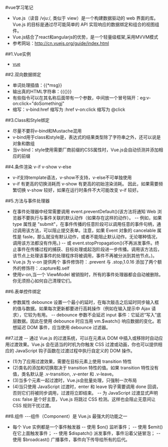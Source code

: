 #vue学习笔记
- Vue.js（读音 /vjuː/, 类似于 view）是一个构建数据驱动的 web 界面的库。Vue.js 的目标是通过尽可能简单的 API 实现响应的数据绑定和组合的视图组件。
- Vue.js结合了react和angularjs的优势，是一个轻量级框架,采用MVVM模式
- 参考网站：http://cn.vuejs.org/guide/index.html

##1.Vue实例

- [vue](http://cn.vuejs.org/images/lifecycle.png)

##2.双向数据绑定
- 单词处理插值：{{*msg}}
- 输出真的HTML字符串：{{{}}}
- 有些指令可以在其名称后面带有一个参数，中间放一个冒号隔开：eg:v-on:click="doSomethingj"
- 缩写：v-bind:href 缩写为    :href   v-on:click  缩写为  @click

##3.Class和Style绑定
- 尽量不要将v-bind和Mustache混用
- v-bind用于class和style是，表达式的结果类型除了字符串之外，还可以说是对象和数组
- 当v-bind：style使用需要厂商前缀的CSS属性时，Vue.js会自动侦测并添加相应的前缀

##4.条件渲染 v-if v-show v-else

- v-if支持template语法，v-show不支持，v-else不可单独使用
- v-if 有更高的切换消耗而 v-show 有更高的初始渲染消耗。
   因此，如果需要频繁切换 v-show 较好，如果在运行时条件不大可能改变 v-if 较好。
   
##5.方法与事件处理器
- 在事件处理器中经常需要调用 event.preventDefault()(该方法将通知 Web 浏览器不要执行与事件关联的默认动作（如果存在这样的动作）。
-- 例如，如果 type 属性是 "submit"，在事件传播的任意阶段可以调用任意的事件句柄，通过调用该方法，可以阻止提交表单。注意，如果 Event 对象的 cancelable 属性是 fasle，那么就没有默认动作，或者不能阻止默认动作。无论哪种情况，调用该方法都没有作用。)
-- 或 event.stopPropagation()(不再派发事件。终止事件在传播过程的捕获、目标处理或起泡阶段进一步传播。调用该方法后，该节点上处理该事件的处理程序将被调用，事件不再被分派到其他节点。)。
- Vue.js 为 v-on 提供两个 事件修饰符：.prevent 与 .stop,1.0.16 添加了两个额外的修饰符：.capture和.self
- 使用v-on,当一个 ViewModel 被销毁时，所有的事件处理器都会自动被删除。你无须担心如何自己清理它们。

##6.表单控件绑定
- 参数属性 debounce 设置一个最小的延时，在每次敲击之后延时同步输入框的值与数据。如果每次更新都要进行高耗操作（例如在输入提示中 Ajax 请求），它较为有用。
-- debounce 参数不会延迟 input 事件：它延迟“写入”底层数据。因此在使用 debounce 时应当用 vm.$watch() 响应数据的变化。若想延迟 DOM 事件，应当使用 debounce 过滤器。

##7.过渡 
-- 通过 Vue.js 的过渡系统，可以在元素从 DOM 中插入或移除时自动应用过渡效果。Vue.js 会在适当的时机为你触发 CSS 过渡或动画，你也可以提供相应的 JavaScript 钩子函数在过渡过程中执行自定义的 DOM 操作。
- (1)为了应用过渡效果，需要在目标元素上使用 transition 特性
- (2)类名的添加和切换取决于 transition 特性的值。如果 transition 特性没有值，类名默认是 .v-transition, .v-enter 和 .v-leave。
- (3)当多个元素一起过渡时，Vue.js会批量处理，只强制一次布局
- (4)当只使用 JavaScript 过渡时，enter 和 leave 钩子需要调用 done 回调，否则它们将被同步调用，过渡将立即结束。
-- 为 JavaScript 过渡显式声明 css: false 是个好主意，Vue.js 将跳过 CSS 检测。这样也会阻止无意间让 CSS 规则干扰过渡。

##8.组件 ---组件（Component）是 Vue.js 最强大的功能之一
- 每个 Vue 实例都是一个事件触发器
-- 使用 $on() 监听事件；
-- 使用 $emit() 在它上面触发事件；
-- 使用 $dispatch() 派发事件，事件沿着父链冒泡；
-- 使用 $broadcast() 广播事件，事件向下传导给所有的后代。
